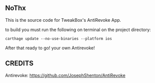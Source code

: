 ## NoThx
This is the source code for TweakBox's AntiRevoke App.

to build you must run the following on terminal on the project directory:

    carthage update --no-use-binaries --platform ios

After that ready to go! your own Antirevoke!

## CREDITS
Antirevoke: https://github.com/JosephShenton/AntiRevoke
